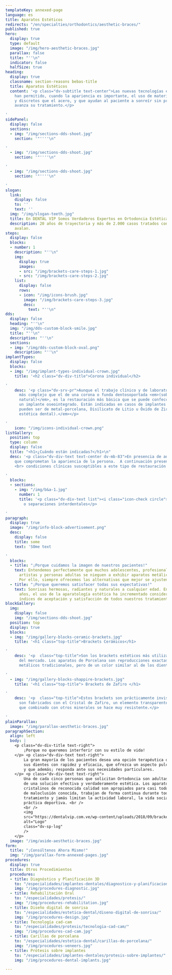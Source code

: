 ```yaml
---
templateKey: annexed-page
language: es
title: Aparatos Estéticos
redirects: "/en/specialties/orthodontics/aesthetic-braces/"
published: true
hero:
  display: true
  type: default
  image: "/img/hero-aesthetic-braces.jpg"
  parallax: false
  title: "''\n"
  indicator: false
  halfSize: true
heading:
  display: true
  classname: section-reasons bebas-title
  title: Aparatos Estéticos
  content: '<p class="dv-subtitle text-center">Las nuevas tecnologías en Ortodoncia
    han permitido, cuando la apariencia es importante, el uso de materiales más cómodos
    y discretos que el acero, y que ayudan al paciente a sonreír sin problemas mientras
    avanza su tratamiento.</p>

'
sidePanel:
  display: false
  sections:
  - img: "/img/sections-dds-shoot.jpg"
    section: '"''''\n"

'
  - img: "/img/sections-dds-shoot.jpg"
    section: '"''''\n"

'
  - img: "/img/sections-dds-shoot.jpg"
    section: '"''''\n"

'
slogan:
  link:
    display: false
    to: ''
    text: ''
  img: "/img/slogan-teeth.jpg"
  title: En DENTAL VIP Somos Verdaderos Expertos en Ortodoncia Estética
  description: 20 años de trayectoria y más de 2.000 casos tratados con éxito nos
    avalan.
steps:
  display: false
  blocks:
  - number: 1
    description: "''\n"
    img:
      display: true
      images:
      - src: "/img/brackets-care-steps-1.jpg"
      - src: "/img/brackets-care-steps-2.jpg"
    list:
      display: false
      rows:
      - icon: "/img/icons-brush.jpg"
        image: "/img/brackets-care-steps-3.jpg"
        desc:
          text: "''\n"
dds:
  display: false
  heading: "''\n"
  img: "/img/dds-custom-block-smile.jpg"
  title: "''\n"
  description: "''\n"
  sections:
  - img: "/img/dds-custom-block-oval.png"
    description: "''\n"
implantTypes:
  display: false
  blocks:
  - img: "/img/implant-types-individual-crown.jpg"
    title: '<h2 class="dv-div-title">Corona individual</h2>

'
    desc: '<p class="dv-srv-pr">Aunque el trabajo clínico y de laboratorio es mucho
      más complejo que el de una corona o funda dentosoportada <em>(sobre un diente
      natural)</em>, es la restauración más básica que se puede confeccionar sobre
      un implante oseointegrado. Están indicadas en casos de implantes unitarios y
      pueden ser de metal-porcelana, Disilicato de Litio u Óxido de Zirconio <em>(alta
      estética dental).</em></p>

'
    icon: "/img/icons-individual-crown.png"
listGallery:
  position: top
  type: column
  display: false
  title: "<h1>¿Cuándo están indicadas?</h1>\n"
  desc: '<p class="dv-div-text text-center dv-mb-83">En presencia de anomalías estéticas
    que comprometan la apariencia de la persona.  A continuación presentamos diversas
    <br> condiciones clínicas susceptibles a este tipo de restauración dental:</p>

'
  blocks:
  - sections:
    - img: "/img/b&a-1.jpg"
      number: 1
      title: '<p class="dv-div-text list"><i class="icon-check circle"></i>Diastemas
        o separaciones interdentales</p>

'
paragraph:
  display: true
  image: "/img/info-block-advertisement.png"
  desc:
    display: false
    title: some
    text: 'SOme text

'
  blocks:
  - title: "¡Porque cuidamos la imagen de nuestros pacientes!"
    text: Entendemos perfectamente que muchos adolescentes, profesionales, modelos,
      artistas y personas adultas se nieguen a exhibir aparatos metálicos en su dentadura.
      Por ello, siempre ofrecemos las alternativas que mejor se ajusten a sus necesidades.
  - title: "¡Porque queremos satisfacer todas sus expectativas!"
    text: Sonrisas hermosas, radiantes y naturales a cualquier edad. En los últimos
      años, el uso de la aparatología estética ha incrementado considerablemente los
      índices de aceptación y satisfacción de todos nuestros tratamientos de Ortodoncia.
blockGallery:
  img:
    display: false
    img: "/img/sections-dds-shoot.jpg"
  position: top
  display: true
  blocks:
  - img: "/img/gallery-blocks-ceramic-brackets.jpg"
    title: '<h1 class="top-title">Brackets Cerámicos</h1>

'
    desc: '<p  class="top-title">Son los brackets estéticos más utilizados y económicos
      del mercado. Los aparatos de Porcelana son reproducciones exactas de los brackets
      metálicos tradicionales, pero de un color similar al de los dientes. </p>

'
  - img: "/img/gallery-blocks-shappire-brackets.jpg"
    title: '<h1 class="top-title"> Brackets de Zafiro </h1>

'
    desc: '<p  class="top-title">Estos brackets son prácticamente invisibles, ya que
      son fabricados con el Cristal de Zafiro, un elemento transparente y brillante
      que combinado con otros minerales se hace muy resistente.</p>

'
plainParallax:
  image: "/img/parallax-aesthetic-braces.jpg"
paragraphSection:
  align: left
  body: |
    <p class="dv-div-title text-right">
        ¡Porque no queremos interferir con su estilo de vida!
    </p> <p class="dv-div-text text-right">
        La gran mayoría de los pacientes desea una opción terapéutica que enderece
        sus dientes con rapidez y eficacia, que ofrezca un aspecto pulcro y hermoso,
        y que además; responda ante sus necesidades particulares.
    </p> <p class="dv-div-text text-right">
        Una de cada cinco personas que solicitan Ortodoncia son adultas y requieren
        de una solución efectiva y verdaderamente estética. Los aparatos cerámicos y
        cristalinos de reconocida calidad son apropiados para casi todos los tipos
        de maloclusión conocida, trabajan de forma continua durante todo el
        tratamiento y jamás limitan la actividad laboral, la vida social o la
        práctica deportiva. <br />
        <br />
        <img
        src="https://dentalvip.com.ve/wp-content/uploads/2018/09/bracketsusa.jpg"
        alt="Logo"
        class="dv-sp-log"
        />
    </p>
  image: "/img/aside-aesthetic-braces.jpg"
form:
  title: "¡Consúltenos Ahora Mismo!"
  img: "/img/parallax-form-annexed-pages.jpg"
procedures:
  display: true
  title: Otros Procedimientos
  procedures:
  - title: Diagnóstico y Planificación 3D
    to: "/especialidades/implantes-dentales/diagnostico-y-planificacion-3d/"
    img: "/img/procedures-diagnostic.jpg"
  - title: Rehabilitación Oral
    to: "/especialidades/protesis/"
    img: "/img/procedures-rehabilitation.jpg"
  - title: Diseño digital de sonrisa
    to: "/especialidades/estetica-dental/diseno-digital-de-sonrisa/"
    img: "/img/procedures-design.jpg"
  - title: Tecnología cad-cam
    to: "/especialidades/protesis/tecnologia-cad-cam/"
    img: "/img/procedures-cad-cam.jpg"
  - title: Carillas de porcelana
    to: "/especialidades/estetica-dental/carillas-de-porcelana/"
    img: "/img/procedures-veneers.jpg"
  - title: Prótesis sobre implantes
    to: "/especialidades/implantes-dentales/protesis-sobre-implantes/"
    img: "/img/procedures-dental-implants.jpg"

---
```


